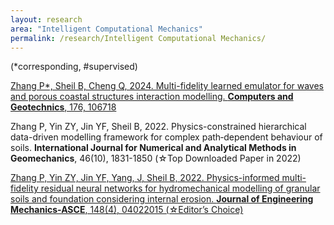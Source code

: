 ```yaml
---
layout: research
area: "Intelligent Computational Mechanics"
permalink: /research/Intelligent Computational Mechanics/
---
```


(*corresponding, #supervised)

[Zhang P*, Sheil B, Cheng Q, 2024. Multi-fidelity learned emulator for waves and porous coastal structures interaction modelling. **Computers and Geotechnics**, 176, 106718](https://www.sciencedirect.com/science/article/abs/pii/S0266352X24006578)  

Zhang P, Yin ZY, Jin YF, Sheil B, 2022. Physics-constrained hierarchical data-driven modelling framework for complex path‐dependent behaviour of soils. **International Journal for Numerical and Analytical Methods in Geomechanics**, 46(10), 1831-1850 (☆Top Downloaded Paper in 2022)  

[Zhang P, Yin ZY, Jin YF, Yang, J, Sheil B, 2022. Physics-informed multi-fidelity residual neural networks for hydromechanical modelling of granular soils and foundation considering internal erosion. **Journal of Engineering Mechanics-ASCE**, 148(4), 04022015 (☆Editor’s Choice)](https://ascelibrary.org/doi/abs/10.1061/(ASCE)EM.1943-7889.0002094)
